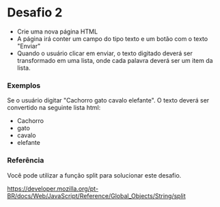 # Desafio 2

- Crie uma nova página HTML
- A página irá conter um campo do tipo texto e um botão com o texto "Enviar"
- Quando o usuário clicar em enviar, o texto digitado deverá ser transformado em uma lista, onde cada palavra deverá ser um item da lista.

### Exemplos

Se o usuário digitar "Cachorro gato cavalo elefante". O texto deverá ser convertido na seguinte lista html:
- Cachorro
- gato
- cavalo
- elefante

### Referência

Você pode utilizar a função split para solucionar este desafio.

https://developer.mozilla.org/pt-BR/docs/Web/JavaScript/Reference/Global_Objects/String/split